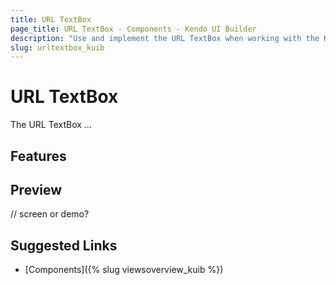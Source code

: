 ```yaml
---
title: URL TextBox
page_title: URL TextBox - Components - Kendo UI Builder
description: "Use and implement the URL TextBox when working with the Kendo UI Builder tool for creating and managing Angular and AngularJS-based web applications."
slug: urltextbox_kuib
---
```


# URL TextBox

The URL TextBox ...

## Features


## Preview

// screen or demo?

## Suggested Links

* [Components]({% slug viewsoverview_kuib %})
